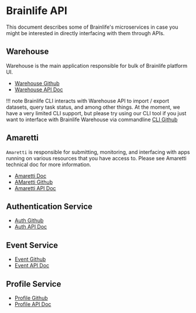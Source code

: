 # Brainlife API

This document describes some of Brainlife's microservices in case you might be interested in directly interfacing with them through APIs.

## Warehouse

Warehouse is the main application responsible for bulk of Brainlife platform UI.

* [Warehouse Github](https://github.com/brain-life/warehouse)
* [Warehouse API Doc](https://brain-life.github.io/warehouse/apidoc)

!!! note
    Brainlife CLI interacts with Warehouse API to import / export datasets, query task status, and among other things. At the moment, we have a very limited CLI support, but please try using our CLI tool if you just want to interface with Brainlife Warehouse via commandline [CLI Github](https://github.com/brain-life/cli)

## Amaretti

`Amaretti` is responsible for submitting, monitoring, and interfacing with apps running on various resources that you have access to. Please see Amaretti technical doc for more information.

* [Amaretti Doc](https://brain-life.github.io/amaretti/)
* [AMaretti Github](https://github.com/brain-life/amaretti)
* [Amaretti API Doc](https://brain-life.github.io/amaretti/apidoc)

## Authentication Service

* [Auth Github](https://github.com/soichih/auth)
* [Auth API Doc](http://soichi.us/auth/apidoc/)

## Event Service

* [Event Github](https://github.com/soichih/event)
* [Event API Doc](http://soichi.us/event/apidoc/)

## Profile Service

* [Profile Github](https://github.com/soichih/profile)
* [Profile API Doc](http://soichi.us/profile/apidoc/)
